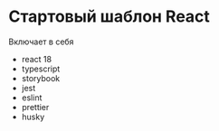 # Стартовый шаблон React

Включает в себя

- react 18
- typescript
- storybook
- jest
- eslint
- prettier
- husky
